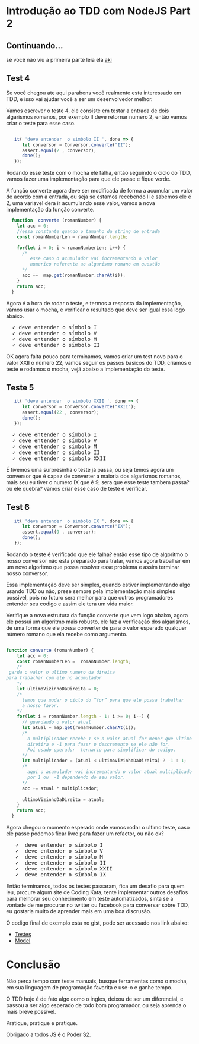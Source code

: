 # Introdução ao TDD com NodeJS Part 2

## Continuando...

se você não viu a primeira parte leia ela <a href="tdd-intro1" target="_blank"> aki </a> 

## Test 4

Se você chegou ate aqui parabens você realmente esta interessado em TDD, e isso vai ajudar você a ser um desenvolvedor melhor.

Vamos escrever o teste 4, ele consiste em testar a entrada de dois algarismos romanos, por exemplo II deve retornar numero 2, então vamos criar o teste para esse caso.

```js

   it( 'deve entender  o simbolo II ', done => {
      let conversor = Conversor.converte("II");
      assert.equal(2 , conversor);
      done();
   });

``` 

Rodando esse teste com o mocha ele falha, então seguindo o ciclo do TDD, vamos fazer uma implementação para que ele passe e fique verde.

A função converte agora deve ser modificada de forma a acumular um valor de acordo com a entrada, ou seja se estamos recebendo II e sabemos ele é 2, uma variavel dera ir acumulando esse valor, vamos a nova implementação da função converte.

```js
  function  converte (romanNumber) {
    let acc = 0;
    //essa constante quando o tamanho da string de entrada
    const romanNumberLen = ramanNumber.length;

    for(let i = 0; i < romanNumberLen; i++) {
      /* 
         esse caso o acumulador vai incrementando o valor
         numerico referente ao algarismo romano em questão
      */
      acc +=  map.get(romanNumber.charAt(i));
    }
    return acc;
  }

```
Agora é a hora de rodar o teste, e termos a resposta da implementação, vamos usar o mocha, e verificar o resultado que deve ser igual essa logo abaixo.

<pre class=”green”>
  <span>✓</span> deve entender o símbolo I 
  <span>✓</span> deve entender o símbolo V 
  <span>✓</span> deve entender o símbolo M
  <span>✓</span> deve entender o símbolo II
</pre>

OK agora falta pouco para terminamos, vamos criar um test  novo para o valor XXII o número 22, vamos seguir os passos basicos do TDD, criamos o teste e rodamos o mocha, vejá abaixo a implementação do teste.

## Teste 5

```js
   it( 'deve entender  o simbolo XXII ', done => {
      let conversor = Conversor.converte("XXII");
      assert.equal(22 , conversor);
      done();
   });

```
<pre class=”green”>
  <span>✓</span> deve entender o símbolo I 
  <span>✓</span> deve entender o símbolo V 
  <span>✓</span> deve entender o símbolo M
  <span>✓</span> deve entender o símbolo II
  <span>✓</span> deve entender o símbolo XXII
</pre>

É tivemos uma surpresinha o teste já passa, ou seja temos agora um conversor que é capaz de converter a maioria dos algarismos romanos, mais seu eu tiver o numero IX que é 9, sera que esse teste tambem passa? ou ele quebra? vamos criar esse caso de teste e verificar.

## Test 6

```js
   it( 'deve entender  o simbolo IX ', done => {
      let conversor = Conversor.converte("IX");
      assert.equal(9 , conversor);
      done();
   });

```

Rodando o teste é verificado que ele falha? então esse tipo de algoritmo o nosso conversor não esta preparado para tratar, vamos agora trabalhar em um novo algoritmo que possa resolver esse problema e assim terminar nosso conversor.

Essa implementação deve ser simples, quando estiver implementando algo usando TDD ou não, prese sempre pela implementação mais simples possivel, pois no futuro sera melhor para que outros programadores entender seu codigo e assim ele tera um vida maior.

Verifique a nova estrutura da função converte que vem logo abaixo, agora ele possui um algoritmo mais robusto, ele faz a verificação dos algarismos, de uma forma que ele possa converter de para o valor esperado qualquer número romano que ela recebe como argumento.

```js

function converte (romanNumber) {
    let acc = 0;
    const romanNumberLen =  romanNumber.length;
    /*
 garda o valor o ultimo numero da direita
para trabalhar com ele no acumulador
    */
    let ultimoVizinhoDaDireita = 0;
    /*
      temos que mudar o ciclo do “for” para que ele possa trabalhar
      a nosso favor.
    */
    for(let i = romanNumber.length - 1; i >= 0; i--) { 
      // guardando o valor atual
      let atual = map.get(romanNumber.charAt(i));
      /*
        o multiplicador recebe 1 se o valor atual for menor que ultimo vizinho da
        diretira e -1 para fazer o descremento se ele não for.
        Foi usado operador  ternario para simplificar do codigo.
      */
      let multiplicador = (atual < ultimoVizinhoDaDireita) ? -1 : 1;
      /*
        aqui o acumulador vai incrementando o valor atual multiplicado
        por 1 ou  -1 dependendo do seu valor.
      */
      acc += atual * multiplicador;
      
      ultimoVizinhoDaDireita = atual;
    }
    return acc;
  }

```
Agora chegou o momento esperado onde vamos rodar o ultimo teste, caso ele passe podemos ficar livre para fazer um  refactor, ou não ok?

<pre class=”green”>
  <span> ✓ </span> deve entender o símbolo I 
  <span> ✓ </span> deve entender o símbolo V 
  <span> ✓ </span> deve entender o símbolo M
  <span> ✓ </span> deve entender o símbolo II
  <span> ✓ </span> deve entender o símbolo XXII
  <span> ✓ </span> deve entender o símbolo IX 
</pre>

Então terminamos, todos os testes passaram, fica um desafio para quem leu, procure algum site de Coding Kata, tente implementar outros desafios para melhorar seu conhecimento em teste automatizados, sinta se a vontade de me procurar no twitter ou facebook para conversar sobre TDD, eu gostaria muito de aprender mais em uma boa discrusão.

O codigo final de exemplo esta no gist, pode ser acessado nos link abaixo:

+ <a href="https://gist.github.com/Pompeu/06e78c4f66c4b9fc0211" target="_blank"> Testes </a>
+ <a href="https://gist.github.com/Pompeu/57841bcb56cbfa358970" targe="_black" > Model </a>

# Conclusão

Não perca tempo com teste manuais, busque ferramentas como o mocha, em sua linguagem de programação favorita e use-o e ganhe tempo.

O TDD hoje é de fato algo como o ingles, deixou de ser um diferencial, e passou a ser algo esperado de todo bom programador, ou seja aprenda o mais breve possivel.

Pratique, pratique e pratique. 

Obrigado a todos JS é o Poder S2.
